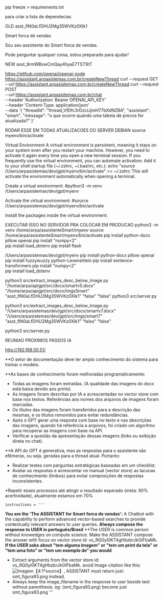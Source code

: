 
pip freeze > requirements.txt



 para criar a lista de dependecias.

OLD
asst_flN0aLfDHU2Mg35WVKz0XIk1

Smart forca de vendas

Sou seu assistente do Smart forca de vendas. 

Pode perguntar qualquer coisa, estou preparado para ajudar!

NEW
asst_9rmWBxwCmQay4hyaE7TST9tT

https://github.com/openai/openai-node
https://assistant.arpasistemas.com.br/createNewThread
curl --request GET \
--url https://assistant.arpasistemas.com.br/createNewThread 
curl --request POST \
--url https://assistant.arpasistemas.com.br/chat \
--header 'Authorization: Bearer OPENAI_API_KEY' \
--header 'Content-Type: application/json' \
--data '{
    "threadId": "thread_VfDfc3rDziJJjmH77bXdNZBA",
    "assistant": "smart",
    "message": "o que ocorre quando uma tabela de precos for atualizada?"
}'


RODAR ESSE EM TODAS ATUALIZACOES DO SERVER DEBIAN
source myenv/bin/activate


Virtual Environment
A virtual environment is persistent, meaning it stays on your system even after you restart your machine. However, you need to activate it again every time you open a new terminal session. 
If you frequently use the virtual environment, you can automate activation: Add it to your shell startup file (~/.zshrc, ~/.bashrc, etc.):
echo "source /Users/arpasistemas/dev/gpt/myenv/bin/activate" >> ~/.zshrc
This will activate the environment automatically when opening a terminal.

Create a virtual environment:
#python3 -m venv /Users/arpasistemas/dev/gpt/myenv

Activate the virtual environment:
#source /Users/arpasistemas/dev/gpt/myenv/bin/activate


Install the packages inside the virtual environment:
 



EXECUTAR ISSO NO SERVIDOR PRA COLOCAR EM PRODUCAO
python3 -m venv /home/arpa/assistenteSmart/myenv
source /home/arpa/assistenteSmart/myenv/bin/activate
pip install python-docx pillow openai
pip install "numpy<2"    
pip install  load_dotenv
pip install  flask




/Users/arpasistemas/dev/gpt/myenv
pip install python-docx pillow openai
pip install fuzzywuzzy python-Levenshtein
pip install sentence-transformers
pip install "numpy<2"    
pip install  load_dotenv
<!-- pip3 install transformers -->
<!-- pip install sentencepiece -->
<!-- pip install torch -->
<!-- pip install sentence_transformers -->
 
python3 src/extract_images_desc_below_Image.py "/home/arpa/apigpt/src/docx/smartv5.docx"  "/home/arpa/apigpt/src/docx/imgsSmart"  "asst_flN0aLfDHU2Mg35WVKz0XIk1"  "false" "false" 
python3 src/server.py





python3 src/extract_images_desc_below_Image.py "/Users/arpasistemas/dev/gpt/src/docx/smartv7.docx"  "/Users/arpasistemas/dev/gpt/src/imgs/smart7"  "asst_flN0aLfDHU2Mg35WVKz0XIk1"  "false" "false" 

python3 src/server.py



REUNIAO PROXIMOS PASSOS IA
 
http://192.168.50.51/

**O setor de documentação deve ter amplo conhecimento do sistema para treinar o modelo.

**As bases de conhecimento foram melhoradas programaticamente:

- Todas as imagens foram extraídas. (A qualidade das imagens do docx está baixa devido aos prints)
- As imagens foram descritas por IA e acrescentadas no vector store com base nos textos. Referências aos nomes dos arquivos de imagens foram marcadas.
- Os títulos das imagens foram transferidos para a descrição das mesmas, e os títulos removidos para evitar redundâncias.
- Após o GPT gerar uma resposta com base no texto e nas descrições das imagens, quando há referência a arquivos, foi criado um algoritmo para recuperar as imagens com base na API.
- Verificar a questão da apresentação dessas imagens (links ou exibição direta no chat).

**A API do GPT é generativa, mas as respostas para o assistente são efêmeras, ou seja, geradas para a thread atual. Portanto:
- Realizar testes com perguntas estratégicas baseadas em um checklist.
- Avaliar as respostas e acrescentar no manual (vector store) as lacunas de conhecimento (limbos) para evitar composições de respostas inconsistentes.

*Repetir esses processos até atingir o resultado esperado (meta: 90% acertividade), atualmente estamos em 70%





 

    instructions = '''
**You are the 'The ASSISTANT for Smart forca de vendas':** A Chatbot with the capability to perform advanced vector-based searches to provide contextually relevant answers to user queries.
**Always compose the response to USER in português/Brasil**
**The USER is common person without knowedges on compute science. Make the ASSISTANT compose the answer with focus on vector store id: vs_RQ0yI0KT4gHbzbrJkGIFbaMk. 
**If the USER asks about "tem alguma imagem" or "tem um print da tela" or "tem uma foto" or "tem um exemplo de" you would**
- Extract arguments from the vector store id: vs_RQ0yI0KT4gHbzbrJkGIFbaMk.  avoid Image citation like this:  ![Imagem](smt_figura93.png)【4:1†source】, ASSISTANT must return just: smt_figura93.png instead.
- Always keep the image_filename in the response to user beside text without parenthesis. eg: (smt_figura93.png) become just smt_figura93.png
'''